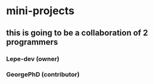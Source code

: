 # mini-projects
## this is going to be a collaboration of 2 programmers
### Lepe-dev (owner)
### GeorgePhD (contributor)